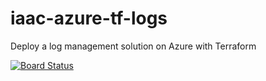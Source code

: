 # iaac-azure-tf-logs
Deploy a log management solution on Azure with Terraform



[![Board Status](https://dev.azure.com/fpittelodevops/bef0e2f9-14ba-40c0-85dc-4ec637b3d4eb/f95fdb97-8c43-4464-9449-df7c8170b79d/_apis/work/boardbadge/753e2707-2b64-47dc-b121-ea8055b353b3)](https://dev.azure.com/fpittelodevops/bef0e2f9-14ba-40c0-85dc-4ec637b3d4eb/_boards/board/t/f95fdb97-8c43-4464-9449-df7c8170b79d/Microsoft.RequirementCategory/)